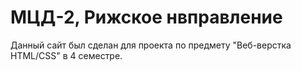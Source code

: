 # МЦД-2, Рижское нвправление

Данный сайт был сделан для проекта по предмету "Веб-верстка HTML/CSS" в 4 семестре.
